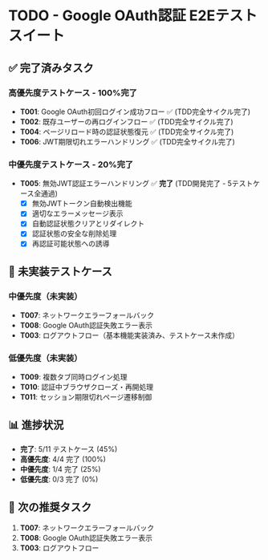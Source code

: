 # TODO - Google OAuth認証 E2Eテストスイート

## ✅ 完了済みタスク

### 高優先度テストケース - 100%完了
- **T001**: Google OAuth初回ログイン成功フロー ✅ (TDD完全サイクル完了)
- **T002**: 既存ユーザーの再ログインフロー ✅ (TDD完全サイクル完了) 
- **T004**: ページリロード時の認証状態復元 ✅ (TDD完全サイクル完了)
- **T006**: JWT期限切れエラーハンドリング ✅ (TDD完全サイクル完了)

### 中優先度テストケース - 20%完了  
- **T005**: 無効JWT認証エラーハンドリング ✅ **完了** (TDD開発完了 - 5テストケース全通過)
  - [x] 無効JWTトークン自動検出機能
  - [x] 適切なエラーメッセージ表示
  - [x] 自動認証状態クリアとリダイレクト
  - [x] 認証状態の安全な削除処理
  - [x] 再認証可能状態への誘導

## 🔄 未実装テストケース

### 中優先度（未実装）
- **T007**: ネットワークエラーフォールバック
- **T008**: Google OAuth認証失敗エラー表示
- **T003**: ログアウトフロー（基本機能実装済み、テストケース未作成）

### 低優先度（未実装）
- **T009**: 複数タブ同時ログイン処理
- **T010**: 認証中ブラウザクローズ・再開処理
- **T011**: セッション期限切れページ遷移制御

## 📊 進捗状況
- **完了**: 5/11 テストケース (45%)
- **高優先度**: 4/4 完了 (100%)
- **中優先度**: 1/4 完了 (25%)
- **低優先度**: 0/3 完了 (0%)

## 🎯 次の推奨タスク
1. **T007**: ネットワークエラーフォールバック
2. **T008**: Google OAuth認証失敗エラー表示
3. **T003**: ログアウトフロー